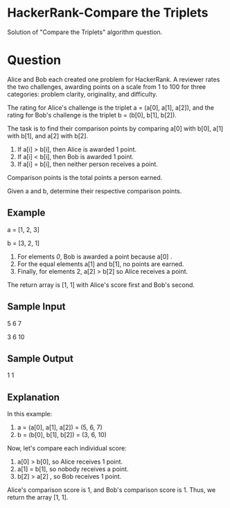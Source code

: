# HackerRank-Compare the Triplets
Solution of "Compare the Triplets" algorithm question.

# Question

Alice and Bob each created one problem for HackerRank. A reviewer rates the two challenges, awarding points on a scale from 1 to 100 for three categories: problem clarity, originality, and difficulty.

The rating for Alice's challenge is the triplet a = (a[0], a[1], a[2]), and the rating for Bob's challenge is the triplet b = (b[0], b[1], b[2]).

The task is to find their comparison points by comparing a[0] with b[0], a[1] with b[1], and a[2] with b[2].

1. If a[i] > b[i], then Alice is awarded 1 point.
2. If a[i] < b[i], then Bob is awarded 1 point.
3. If a[i] = b[i], then neither person receives a point.

Comparison points is the total points a person earned.

Given a and b, determine their respective comparison points.

## Example

a = [1, 2, 3]

b = [3, 2, 1]

1. For elements *0*, Bob is awarded a point because a[0] .
2. For the equal elements a[1] and b[1], no points are earned.
3. Finally, for elements 2, a[2] > b[2] so Alice receives a point.

The return array is [1, 1] with Alice's score first and Bob's second.

## Sample Input

5 6 7

3 6 10


## Sample Output

1 1

## Explanation

In this example:

1. a = (a[0], a[1], a[2]) = (5, 6, 7)
2. b = (b[0], b[1], b[2]) = (3, 6, 10)

Now, let's compare each individual score:

1. a[0] > b[0], so Alice receives 1 point.
2. a[1] = b[1], so nobody receives a point.
3. b[2] > a[2] , so Bob receives 1 point.

Alice's comparison score is 1, and Bob's comparison score is 1. Thus, we return the array [1, 1].
